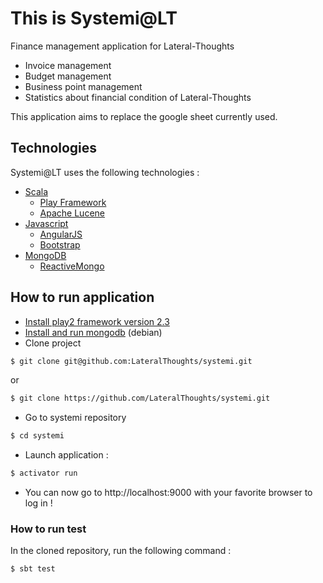 This is Systemi@LT
=====================================

Finance management application for Lateral-Thoughts
* Invoice management
* Budget management
* Business point management
* Statistics about financial condition of Lateral-Thoughts

This application aims to replace the google sheet currently used.

Technologies
-------

Systemi@LT uses the following technologies :
* [Scala](http://www.scala-lang.org/)
  * [Play Framework](https://www.playframework.com/)
  * [Apache Lucene](http://lucene.apache.org/core/)
* [Javascript](http://en.wikipedia.org/wiki/JavaScript)
  * [AngularJS](https://angularjs.org/)
  * [Bootstrap](http://getbootstrap.com/)
* [MongoDB](http://www.mongodb.org/)
  * [ReactiveMongo](http://reactivemongo.org/)
  
How to run application
------

* [Install play2 framework version 2.3](https://www.playframework.com/documentation/2.3.x/Installing)
* [Install and run mongodb](http://docs.mongodb.org/manual/tutorial/install-mongodb-on-debian/) (debian)
* Clone project
```bash
$ git clone git@github.com:LateralThoughts/systemi.git
``` 
or

```bash
$ git clone https://github.com/LateralThoughts/systemi.git
``` 
* Go to systemi repository
```bash
$ cd systemi
```
* Launch application :
```bash 
$ activator run
```
* You can now go to http://localhost:9000 with your favorite browser to log in !

### How to run test

In the cloned repository, run the following command :
```bash
$ sbt test
```